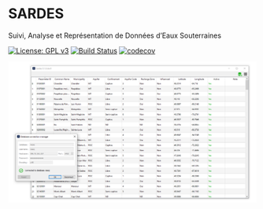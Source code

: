 # SARDES
Suivi, Analyse et Représentation de Données d’Eaux Souterraines

[![License: GPL v3](https://img.shields.io/badge/License-GPL%20v3-blue.svg)](./LICENSE)
[![Build Status](https://dev.azure.com/jean-sebastiengosselin/jean-sebastiengosselin/_apis/build/status/cgq-qgc.sardes?branchName=master)](https://dev.azure.com/jean-sebastiengosselin/jean-sebastiengosselin/_build/latest?definitionId=1&branchName=master)
[![codecov](https://codecov.io/gh/cgq-qgc/sardes/branch/master/graph/badge.svg?token=IA6yeHCUIG)](https://codecov.io/gh/cgq-qgc/sardes)

![screenshot](./images/sardes_screenshot.png)
